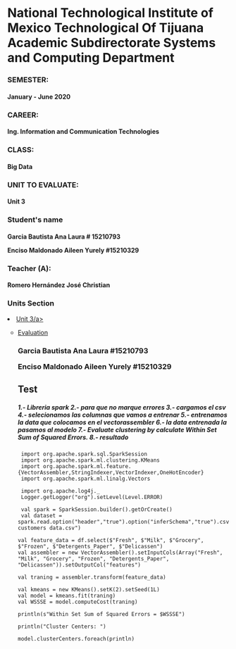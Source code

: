 <H1 aling="center"> 
National Technological Institute of Mexico Technological Of Tijuana
Academic Subdirectorate
Systems and Computing Department</H1>

<H3 aling="center">SEMESTER:</H3><H4 aling="center">January - June 2020</H4>
<H3 aling="center">CAREER:</H3>
<H4 aling="center">Ing. Information and Communication Technologies</H4>
<H3 aling="center">CLASS:</H3>
<H4 aling="center">Big Data</H4>
<H3 aling="center">UNIT TO EVALUATE:</H3>
<H4 aling="center">Unit 3</H4>
<H3 aling="center">Student's name</H3>
<H4 aling="center">
 Garcia Bautista Ana Laura # 15210793 

 Enciso Maldonado Aileen Yurely #15210329</H4> 

<H3 aling="center">Teacher (A):</H3>
<H4 aling="center">Romero Hernández José Christian </H4>

<H3> Units Section</H3>  

 <li type="type="square""><a href="https://github.com/anagarciabautista/DatosMasivos/tree/Unidad_3" target="_blank">Unit 3/a></li>
 <ul>
 
 <li type="circle"><a href="https://github.com/anagarciabautista/DatosMasivos/tree/Unidad_3/Evaluation" target="_blank">
Evaluation</a></li>
 </u>
 
<H3 aling="center">

 Garcia Bautista Ana Laura #15210793
 
 Enciso Maldonado Aileen Yurely #15210329</H3>
 
 <H2> Test </H2>
 
 <H5 aling="center">
1.- Libreria spark
2.- para que no marque errores 
3.- cargamos el csv 
4.- selecionamos las columnas que vamos a entrenar
5.- entrenamos la data que colocamos en el vectorassembler
6.- la data entrenada la pasamos al modelo 
7.- Evaluate clustering by calculate Within Set Sum of Squared Errors.
8.- resultado </H5>

     import org.apache.spark.sql.SparkSession
     import org.apache.spark.ml.clustering.KMeans
     import org.apache.spark.ml.feature.{VectorAssembler,StringIndexer,VectorIndexer,OneHotEncoder}
     import org.apache.spark.ml.linalg.Vectors

     import org.apache.log4j._
     Logger.getLogger("org").setLevel(Level.ERROR)

     val spark = SparkSession.builder().getOrCreate()
     val dataset = spark.read.option("header","true").option("inferSchema","true").csv("Wholesale customers data.csv")

    val feature_data = df.select($"Fresh", $"Milk", $"Grocery", $"Frozen", $"Detergents_Paper", $"Delicassen")
    val assembler = new VectorAssembler().setInputCols(Array("Fresh", "Milk", "Grocery", "Frozen", "Detergents_Paper", "Delicassen")).setOutputCol("features")

    val traning = assembler.transform(feature_data)

    val kmeans = new KMeans().setK(2).setSeed(1L)      
    val model = kmeans.fit(traning)
    val WSSSE = model.computeCost(traning)
    
    println(s"Within Set Sum of Squared Errors = $WSSSE")
    
    println("Cluster Centers: ")
    
    model.clusterCenters.foreach(println)


